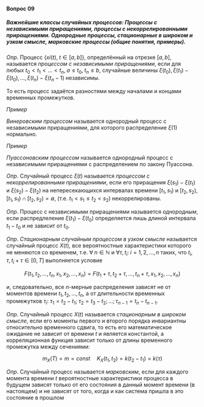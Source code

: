 #### Вопрос 09

##### Важнейшие классы случайных процессов: Процессы с независимыми приращениями, процессы с некоррелированными приращениями. Однородные процессы, стационарные в широком и узком смысле, марковские процессы (общие понятия, примеры).

*Опр*. Процесс $\{xi (t), \; t \in [a,b]\}$, определённый на отрезке $[a,b]$, называется *процессом с независимыми приращениями*, если для любых $t_0 < t_1 < \dots < t_n, \; a \le t_0, \; t_n \le b$, случайные величины $\xi (t_0), \xi (t_1) - \xi (t_0), \dots , \xi (t_n) - \xi (t_n - 1)$ независимы.

То есть процесс задаётся разностями между началами и концами временных промежутков.

*Пример*

*Винеровским процессом* называется однородный процесс с независимыми приращениями, для которого распределение $\xi (1)$ нормально.

*Пример*

*Пуассоновским процессом* называется однородный процесс с независимыми приращениями с распределением по закону Пуассона. 

*Опр*. Случайный процесс $\xi (t)$ называется *процессом с некоррелированными приращениями*, если его приращения $\xi (s_1) - \xi (t_1)$ и $\xi (s_2) - \xi (t_2)$ на непересекающихся интервалах времени $[t_1,s_1)$ и $[t_2,s_2)$, $[t_1,s_1) \cap [t_2,s_2) = \emptyset$, (т.е. $t_1 < s_1 \le t_2 < s_2$) некоррелированы.

*Опр*. Процесс с независимыми приращениями называется *однородным*, если распредлеление $\xi (t_1) - \xi (t_0)$ определяется лишь длиной интервала $t_1 - t_0$ и не зависит от $t_0$.

*Опр*. *Стационарным случайным процессом в узком смысле* называется случайный процесс $X(t)$, все вероятностные характеристики которого не меняются со временем, т.е. $\forall \; n \in \mathbb{N} \text{ и } \forall \tau, t_i: \; i=1,2, \dots , n$ таких, что $t_i, \tau , t_i + \tau \in [0, T]$ выполняется условие

$$
F(t_1,t_2, \dots , t_n, x_1, x_2, \dots , x_n) = F(t_1 + \tau, t_2 + \tau, \dots , t_n + \tau, x_1, x_2, \dots , x_n)
$$

и, следовательно, все $n$-мерные распределения зависят не от моментов времени $t_1, t_2, \dots, t_n$, а от длительности временных промежутков $\tau_i: \; \tau_1 = t_2 - t_1; \; \tau_2 = t_3 - t_2; \dots ; \tau_{n-1} = t_n - t_{n-1}$.

*Опр*. Случайный процесс $X(t)$ называется *стационарным в широком смысле*, если его моменты первого и второго порядка инвариантны относительно временного сдвига, то есть его математическое ожидание не зависит от времени $t$ и является константой, а корреляционная функция зависит только от длины временного промежутка между сечениями:

$$
m_X (T) = m = const \;\;\;\;\; K_X(t_1,t_2) = k(t_2 - t_1) = k(\tau)
$$

*Опр*. Случайный процесс называется *марковским*, если для каждого момента времени $t$ вероятностные характеристики процесса в будущем зависят только от его состояния в данный момент времени (в настоящем) и не зависят от того, когда и как система пришла в это состояние в прошлом